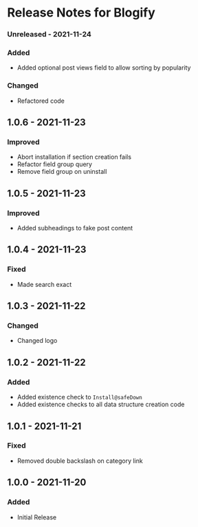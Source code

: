 # Release Notes for Blogify

### Unreleased - 2021-11-24
### Added
- Added optional post views field to allow sorting by popularity
### Changed
- Refactored code

## 1.0.6 - 2021-11-23
### Improved
- Abort installation if section creation fails 
- Refactor field group query
- Remove field group on uninstall

## 1.0.5 - 2021-11-23
### Improved
- Added subheadings to fake post content

## 1.0.4 - 2021-11-23
### Fixed
- Made search exact

## 1.0.3 - 2021-11-22
### Changed
- Changed logo

## 1.0.2 - 2021-11-22
### Added
- Added existence check to `Install@safeDown`
- Added existence checks to all data structure creation code

## 1.0.1 - 2021-11-21
### Fixed
- Removed double backslash on category link 

## 1.0.0 - 2021-11-20
### Added
- Initial Release